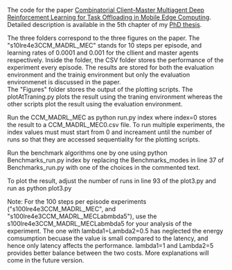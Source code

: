 The code for the paper [Combinatorial Client-Master Multiagent Deep Reinforcement Learning for Task Offloading in Mobile Edge Computing](https://arxiv.org/abs/2402.11653). Detailed description is available in the 5th chapter of my [PhD thesis](https://scholar.google.gr/citations?view_op=view_citation&hl=en&user=17hsRTkAAAAJ&citation_for_view=17hsRTkAAAAJ:UeHWp8X0CEIC).

The three folders correspond to the three figures on the paper. 
The "s10lre4e3CCM_MADRL_MEC" stands for 10 steps per episode, and learning rates of 0.0001 and 0.001 for the cllient and master agents respectively. 
Inside the folder, the CSV folder stores the performance of the experiment every episode. 
The results are stored for both the evaluation environment and the trainig environment but only the evaluation environmenet is discussed in the paper.  
The "Figures" folder stores the output of the plotting scripts. 
The plotAtTraning.py plots the result using the traning environment whereas the other scripts plot the result using the evaluation environment. 


Run the CCM_MADRL_MEC as python run.py index where index=0 stores the result to a CCM_MADRL_MEC0.csv file. 
To run multiple experiments, the index values must must start from 0 and increament until the number of runs so that they are accessed sequentiality for the plotting scripts.

Run the benchmark algorithms one by one using python Benchmarks_run.py index by replacing the Benchmarks_modes in line 37 of Benchmarks_run.py with one of the choices in the commented text. 

To plot the result, adjust the number of runs in line 93 of the plot3.py and run as python plot3.py

Note: For the 100 steps per episode experiments ("s100lre4e3CCM_MADRL_MEC", and "s100lre4e3CCM_MADRL_MECLabmbda5"), use the s100lre4e3CCM_MADRL_MECLabmbda5 for your analysis of the experiment. The one with lambda1=Lambda2=0.5 has neglected the energy comsumption becuase the value is small compared to the latency, and hence only latency affects the performance. lambda1=1 and Lambda2=5 provides better balance between the two costs. More explanations will come in the future version. 
